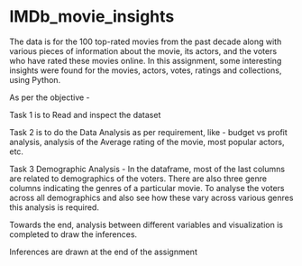 # IMDb_movie_insights

The data is for the 100 top-rated movies from the past decade along with various pieces of information about the movie, its actors, and the voters who have rated these movies online. 
In this assignment, some interesting insights were found for the movies, actors, votes, ratings and collections, using Python.

As per the objective -

Task 1 is to Read and inspect the dataset

Task 2 is to do the Data Analysis as per requirement, like - budget vs profit analysis, analysis of the Average rating of the movie, most popular actors, etc.

Task 3 Demographic Analysis - In the dataframe, most of the last columns are related to demographics of the voters. There are also three genre columns indicating the genres of a particular movie. To analyse the voters across all demographics and also see how these vary across various genres this analysis is required.

Towards the end, analysis between different variables and visualization is completed to draw the inferences.

Inferences are drawn at the end of the assignment
